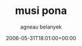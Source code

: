 ---
title: 'musi pona'
posts: 38
hash: 't498'
author: 'agneau belanyek'
date: 2006-05-31T18:01:00+00:00
sources:
  - http://forums.tokipona.org/viewtopic.php%3Ft=498.html
---